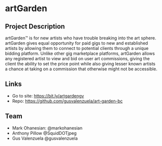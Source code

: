 # artGarden

## Project Description

artGarden™ is for new artists who have trouble breaking into the art sphere. artGarden gives equal opportunity for paid gigs to new and established artists by allowing them to connect to potential clients through a unique bidding platform. Unlike other gig marketplace platforms, artGarden allows any registered artist to view and bid on user art commissions, giving the client the ability to set the price point while also giving lesser known artists a chance at taking on a commission that otherwise might not be accessible.

## Links

- Go to site: https://bit.ly/artgardengv
- Repo: https://github.com/gusvalenzuela/art-garden-bc

## Team

- Mark Ohanesian: @markohanesian
- Anthony Pillow @SquidDOTjpeg
- Gus Valenzuela @gusvalenzuela
